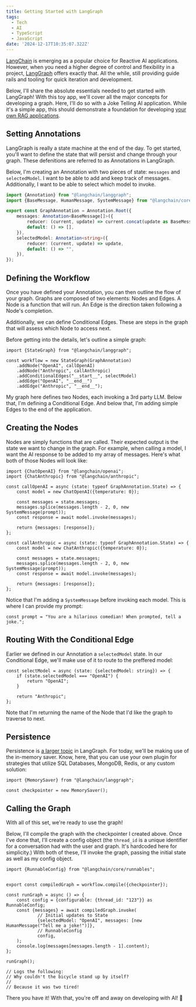 ```yaml
---
title: Getting Started with LangGraph
tags:
  - Tech
  - AI
  - TypeScript
  - JavaScript
date: '2024-12-17T10:35:07.322Z'
---
```


[LangChain](https://www.langchain.com/) is emerging as a popular choice for Reactive AI applications. However, when you need a higher degree of control and flexibility in a project, [LangGraph](https://www.langchain.com/langgraph) offers exactly that. All the while, still providing guide rails and tooling for quick iteration and development.

Below, I'll share the absolute essentials needed to get started with LangGraph! With this toy app, we'll cover all the major concepts for developing a graph. Here, I'll do so with a Joke Telling AI application. While it's a simple app, this should demonstrate a foundation for developing [your own RAG applications](/airag).

## Setting Annotations

LangGraph is really a state machine at the end of the day. To get started, you'll want to define the state that will persist and change through your graph. These defenitions are referred to as Annotations in LangGraph.

Below, I'm creating an Annotation with two pieces of state: `messages` and `selectedModel`. I want to be able to add and keep track of messages. Additionally, I want to be able to select which model to invoke.

```TypeScript
import {Annotation} from "@langchain/langgraph";
import {BaseMessage, HumanMessage, SystemMessage} from "@langchain/core/messages";

export const GraphAnnotation = Annotation.Root({
    messages: Annotation<BaseMessage[]>({
        reducer: (current, update) => current.concat(update as BaseMessage[]),
        default: () => [],
    }),
    selectedModel: Annotation<string>({
        reducer: (current, update) => update,
        default: () => "",
    }),
});
```

## Defining the Workflow

Once you have defined your Annotation, you can then outline the flow of your graph. Graphs are composed of two elements: Nodes and Edges. A Node is a function that will run. An Edge is the direction taken following a Node's completion.

Additionally, we can define Conditional Edges. These are steps in the graph that will assess which Node to access next.

Before getting into the details, let's outline a simple graph:

```
import {StateGraph} from "@langchain/langgraph";

const workflow = new StateGraph(GraphAnnotation)
    .addNode("OpenAI", callOpenAI)
    .addNode("Anthropic", callAnthropic)
    .addConditionalEdges("__start__", selectModel)
    .addEdge("OpenAI", "__end__")
    .addEdge("Anthropic", "__end__");
```

My graph here defines two Nodes, each invoking a 3rd party LLM. Below that, I'm defining a Conditional Edge. And below that, I'm adding simple Edges to the end of the application.

## Creating the Nodes

Nodes are simply functions that are called. Their expected output is the state we want to change in the graph. For example, when calling a model, I want the AI response to be added to my array of messages. Here's what both of those Nodes will look like:

```
import {ChatOpenAI} from "@langchain/openai";
import {ChatAnthropic} from "@langchain/anthropic";

const callOpenAI = async (state: typeof GraphAnnotation.State) => {
    const model = new ChatOpenAI({temperature: 0});

    const messages = state.messages;
    messages.splice(messages.length - 2, 0, new SystemMessage(prompt));
    const response = await model.invoke(messages);

    return {messages: [response]};
};

const callAnthropic = async (state: typeof GraphAnnotation.State) => {
    const model = new ChatAnthropic({temperature: 0});

    const messages = state.messages;
    messages.splice(messages.length - 2, 0, new SystemMessage(prompt));
    const response = await model.invoke(messages);

    return {messages: [response]};
};
```

Notice that I'm adding a `SystemMessage` before invoking each model. This is where I can provide my prompt:

```
const prompt = "You are a hilarious comedian! When prompted, tell a joke.";
```

## Routing With the Conditional Edge

Earlier we defined in our Annotation a `selectedModel` state. In our Conditional Edge, we'll make use of it to route to the preffered model:

```
const selectModel = async (state: {selectedModel: string}) => {
    if (state.selectedModel === "OpenAI") {
        return "OpenAI";
    }

    return "Anthropic";
};
```

Note that I'm returning the name of the Node that I'd like the graph to traverse to next.

## Persistence

Persistence is [a larger topic](https://langchain-ai.github.io/langgraph/concepts/persistence/) in LangGraph. For today, we'll be making use of the in-memory saver. Know, here, that you can use your own plugin for strategies that utilize SQL Databases, MongoDB, Redis, or any custom solution:

```
import {MemorySaver} from "@langchain/langgraph";

const checkpointer = new MemorySaver();
```

## Calling the Graph

With all of this set, we're ready to use the graph!

Below, I'll compile the graph with the checkpointer I created above. Once I've done that, I'll create a config object (the `thread_id` is a unique identifier for a conversation had with the user and graph. It's hardcoded here for simplicity.) With both of these, I'll invoke the graph, passing the initial state as well as my config object.

```
import {RunnableConfig} from "@langchain/core/runnables";


export const compiledGraph = workflow.compile({checkpointer});

const runGraph = async () => {
    const config = {configurable: {thread_id: "123"}} as RunnableConfig;
    const {messages} = await compiledGraph.invoke(
			// Initial updates to State
			{selectedModel: "OpenAI", messages: [new HumanMessage("Tell me a joke!")]},
			// RunnableConfig
			config,
    );
    console.log(messages[messages.length - 1].content);
};

runGraph();

// Logs the following:
// Why couldn't the bicycle stand up by itself?
//
// Because it was two tired!

```

There you have it! With that, you're off and away on developing with AI! 🚴
